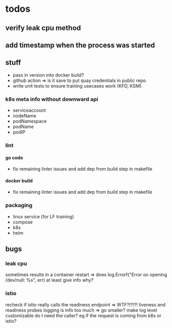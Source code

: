 # todos

## verify leak cpu method

## add timestamp when the process was started

## stuff

- pass in version into docker build?
- github action => is it save to put quay credentials in public repo
- write unit tests to ensure training usecases work (KFD, KSM)

### k8s meta info without downward api

- serviceaccount
- nodeName
- podNamespace
- podName
- podIP

### lint

#### go code

- fix remaining linter issues and add dep from build step in makefile

#### docker build

- fix remaining linter issues and add dep from build step in makefile

### packaging

- linux service (for LF training)
- compose
- k8s
- helm

## bugs

### leak cpu

sometimes results in a container restart
=> does log.Errorf("Error on opening /dev/null: %s", err) at least give info why?

### istio

recheck if istio really calls the readiness endpoint => WTF?!?!?!
liveness and readiness probes logging is info too much => go smaller?
make log level customizable
do I need the caller? eg if the request is coming from k8s or istio?
